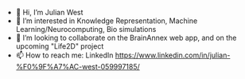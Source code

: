 - 👋 Hi, I’m Julian West
- 👀 I’m interested in Knowledge Representation, Machine Learning/Neurocomputing, Bio simulations
- 💞️ I’m looking to collaborate on the BrainAnnex web app, and on the upcoming "Life2D" project
- 📫 How to reach me: LinkedIn https://www.linkedin.com/in/julian-%F0%9F%A7%AC-west-059997185/

<!---
BrainAnnex/BrainAnnex is a ✨ special ✨ repository because its `README.md` (this file) appears on your GitHub profile.
You can click the Preview link to take a look at your changes.
--->

